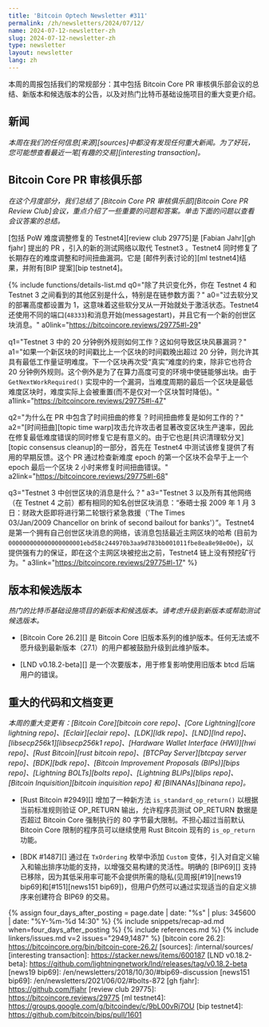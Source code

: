 ```yaml
---
title: 'Bitcoin Optech Newsletter #311'
permalink: /zh/newsletters/2024/07/12/
name: 2024-07-12-newsletter-zh
slug: 2024-07-12-newsletter-zh
type: newsletter
layout: newsletter
lang: zh
---
```

本周的周报包括我们的常规部分：其中包括 Bitcoin Core PR 审核俱乐部会议的总结、新版本和候选版本的公告，以及对热门比特币基础设施项目的重大变更介绍。

## 新闻

*本周在我们的任何信息[来源][sources]中都没有发现任何重大新闻。为了好玩，您可能想查看最近一笔[有趣的交易][interesting transaction]。*

## Bitcoin Core PR 审核俱乐部

*在这个月度部分，我们总结了 [Bitcoin Core PR 审核俱乐部][Bitcoin Core PR Review Club]会议，重点介绍了一些重要的问题和答案。单击下面的问题以查看会议答案的总结。*

[包括 PoW 难度调整修复的 Testnet4][review club 29775]是 [Fabian Jahr][gh fjahr] 提出的 PR ，引入的新的测试网络以取代 Testnet3 。Testnet4 同时修复了长期存在的难度调整和时间扭曲漏洞。它是
[邮件列表讨论的][ml testnet4]结果，并附有[BIP 提案][bip testnet4]。

{% include functions/details-list.md
  q0="<!--aside-from-the-consensus-changes-what-differences-do-you-see-between-testnet-4-and-testnet-3-particularly-the-chain-params-->除了共识变化外，你在 Testnet 4 和 Testnet 3 之间看到的其他区别是什么，特别是在链参数方面？"
  a0="过去软分叉的部署高度都设置为 1，这意味着这些软分叉从一开始就处于激活状态。Testnet4 还使用不同的端口(`48333`)和消息开始(messagestart)，并且它有一个新的创世区块消息。"
  a0link="https://bitcoincore.reviews/29775#l-29"

  q1="<!--how-does-the-20-min-exception-rule-work-in-testnet-3-how-does-this-lead-to-the-block-storm-bug-->Testnet 3 中的 20 分钟例外规则如何工作？这如何导致区块风暴漏洞？"
  a1="如果一个新区块的时间戳比上一个区块的时间戳晚出超过 20 分钟，则允许其具有最低工作量证明难度。下一个区块再次受“真实”难度的约束，除非它也符合 20 分钟例外规则。这个例外是为了在算力高度可变的环境中使链能够出块。由于 `GetNextWorkRequired()` 实现中的一个漏洞，当难度周期的最后一个区块是最低难度区块时，难度实际上会被重置(而不是仅对一个区块暂时降低)。"
  a1link="https://bitcoincore.reviews/29775#l-47"

  q2="<!--why-was-the-time-warp-fix-included-in-the-pr-how-does-the-time-warp-fix-work-->为什么在 PR 中包含了时间扭曲的修复？时间扭曲修复是如何工作的？"
  a2="[时间扭曲][topic time warp]攻击允许攻击者显著改变区块生产速率，因此在修复最低难度错误的同时修复它是有意义的。由于它也是[共识清理软分叉][topic consensus cleanup]的一部分，首先在 Testnet4 中测试该修复提供了有用的早期反馈。这个 PR 通过检查新难度 epoch 的第一个区块不会早于上一个 epoch 最后一个区块 2 小时来修复时间扭曲错误。"
  a2link="https://bitcoincore.reviews/29775#l-68"

  q3="<!--what-is-the-message-in-the-genesis-block-in-testnet-3-->Testnet 3 中创世区块的消息是什么？"
  a3="Testnet 3 以及所有其他网络（在 Testnet 4 之前）都有相同的知名创世区块消息：“泰晤士报 2009 年 1 月 3 日：财政大臣即将进行第二轮银行紧急救援（'The Times
  03/Jan/2009 Chancellor on brink of second bailout for banks'）”。Testnet4 是第一个拥有自己创世区块消息的网络，该消息包括最近主网区块的哈希 (目前为
  `000000000000000000001ebd58c244970b3aa9d783bb001011fbe8ea8e98e00e`)，以提供强有力的保证，即在这个主网区块被挖出之前，Testnet4 链上没有预挖矿行为。"
  a3link="https://bitcoincore.reviews/29775#l-17"
%}


## 版本和候选版本

*热门的比特币基础设施项目的新版本和候选版本。请考虑升级到新版本或帮助测试候选版本。*

- [Bitcoin Core 26.2][] 是 Bitcoin Core 旧版本系列的维护版本。任何无法或不愿升级到最新版本（27.1）的用户都被鼓励升级到此维护版本。

- [LND v0.18.2-beta][] 是一个次要版本，用于修复影响使用旧版本 btcd 后端用户的错误。

## 重大的代码和文档变更

_本周的重大变更有：[Bitcoin Core][bitcoin core repo]、[Core Lightning][core lightning repo]、[Eclair][eclair repo]、[LDK][ldk repo]、[LND][lnd repo]、[libsecp256k1][libsecp256k1 repo]、[Hardware Wallet Interface (HWI)][hwi repo]、[Rust Bitcoin][rust bitcoin repo]、[BTCPay Server][btcpay server repo]、[BDK][bdk repo]、[Bitcoin Improvement
Proposals (BIPs)][bips repo]、[Lightning BOLTs][bolts repo]、[Lightning BLIPs][blips repo]、[Bitcoin Inquisition][bitcoin inquisition repo] 和 [BINANAs][binana repo]。_

- [Rust Bitcoin #2949][] 增加了一种新方法 `is_standard_op_return()` 以根据当前标准规则验证 OP_RETURN 输出，允许程序员测试 OP_RETURN 数据是否超过 Bitcoin Core 强制执行的 80 字节最大限制。不担心超过当前默认 Bitcoin Core 限制的程序员可以继续使用 Rust Bitcoin 现有的 `is_op_return` 功能。

- [BDK #1487][] 通过在 `TxOrdering` 枚举中添加 `Custom` 变体，引入对自定义输入和输出排序功能的支持，以增强交易构建的灵活性。明确的 [BIP69][] 支持已移除，因为其低采用率可能不会提供所需的隐私(见周报[#19][news19 bip69]和[#151][news151 bip69])，但用户仍然可以通过实现适当的自定义排序来创建符合 BIP69 的交易。

{% assign four_days_after_posting = page.date | date: "%s" | plus: 345600 | date: "%Y-%m-%d 14:30" %}
{% include snippets/recap-ad.md when=four_days_after_posting %}
{% include references.md %}
{% include linkers/issues.md v=2 issues="2949,1487" %}
[bitcoin core 26.2]: https://bitcoincore.org/bin/bitcoin-core-26.2/
[sources]: /internal/sources/
[interesting transaction]: https://stacker.news/items/600187
[LND v0.18.2-beta]: https://github.com/lightningnetwork/lnd/releases/tag/v0.18.2-beta
[news19 bip69]: /en/newsletters/2018/10/30/#bip69-discussion
[news151 bip69]: /en/newsletters/2021/06/02/#bolts-872
[gh fjahr]: https://github.com/fjahr
[review club 29775]: https://bitcoincore.reviews/29775
[ml testnet4]: https://groups.google.com/g/bitcoindev/c/9bL00vRj7OU
[bip testnet4]: https://github.com/bitcoin/bips/pull/1601
